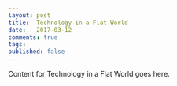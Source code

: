 ```yaml
---
layout: post
title:  Technology in a Flat World
date:   2017-03-12
comments: true
tags: 
published: false
---
```

 
Content for Technology in a Flat World goes here.
 
